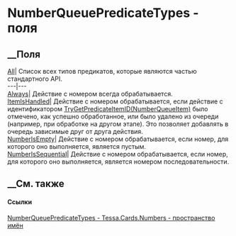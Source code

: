 # NumberQueuePredicateTypes - поля
##  __Поля
[All](F_Tessa_Cards_Numbers_NumberQueuePredicateTypes_All.htm)|  Список всех
типов предикатов, которые являются частью стандартного API.  
---|---  
[Always](F_Tessa_Cards_Numbers_NumberQueuePredicateTypes_Always.htm)|
Действие с номером всегда обрабатывается.  
[ItemIsHandled](F_Tessa_Cards_Numbers_NumberQueuePredicateTypes_ItemIsHandled.htm)|
Действие с номером обрабатывается, если действие с идентификатором
[TryGetPredicateItemID(NumberQueueItem)](M_Tessa_Cards_Numbers_NumberExtensions_TryGetPredicateItemID.htm)
было отмечено, как успешно обработанное, или было удалено из очереди
(например, при обработке на другом этапе). Это позволяет добавлять в очередь
зависимые друг от друга действия.  
[NumberIsEmpty](F_Tessa_Cards_Numbers_NumberQueuePredicateTypes_NumberIsEmpty.htm)|
Действие с номером обрабатывается, если номер, для которого оно выполняется,
является пустым.  
[NumberIsSequential](F_Tessa_Cards_Numbers_NumberQueuePredicateTypes_NumberIsSequential.htm)|
Действие с номером обрабатывается, если номер, для которого оно выполняется,
является номером последовательности.  
## __См. также
#### Ссылки
[NumberQueuePredicateTypes -
](T_Tessa_Cards_Numbers_NumberQueuePredicateTypes.htm)
[Tessa.Cards.Numbers - пространство имён](N_Tessa_Cards_Numbers.htm)
